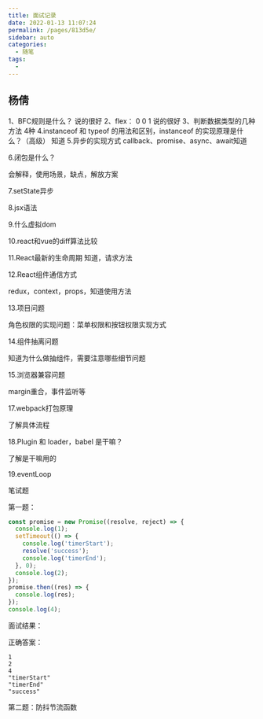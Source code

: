 ```yaml
---
title: 面试记录
date: 2022-01-13 11:07:24
permalink: /pages/813d5e/
sidebar: auto
categories:
  - 随笔
tags:
  - 
---
```

## 杨倩

1、BFC规则是什么？
说的很好
2、flex： 0 0 1
说的很好
3、判断数据类型的几种方法
4种 
4.instanceof 和 typeof 的用法和区别，instanceof 的实现原理是什么？（高级）
知道
5.异步的实现方式
callback、promise、async、await知道

6.闭包是什么？

会解释，使用场景，缺点，解放方案

7.setState异步

8.jsx语法

9.什么虚拟dom

10.react和vue的diff算法比较

11.React最新的⽣命周期
知道，请求方法

12.React组件通信方式

redux，context，props，知道使用方法

13.项目问题

角色权限的实现问题：菜单权限和按钮权限实现方式

14.组件抽离问题

知道为什么做抽组件，需要注意哪些细节问题

15.浏览器兼容问题

margin重合，事件监听等

17.webpack打包原理

了解具体流程

18.Plugin 和 loader，babel 是干嘛？

了解是干嘛用的

19.eventLoop

笔试题

第一题：
```js
const promise = new Promise((resolve, reject) => {
  console.log(1);
  setTimeout(() => {
    console.log('timerStart');
    resolve('success');
    console.log('timerEnd');
  }, 0);
  console.log(2);
});
promise.then((res) => {
  console.log(res);
});
console.log(4);
```

面试结果：


正确答案：

```
1
2
4
"timerStart"
"timerEnd"
"success"
```

第二题：防抖节流函数


